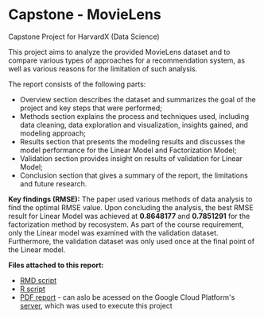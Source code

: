 # Capstone - MovieLens
Capstone Project for HarvardX (Data Science) 

This project aims to analyze the provided MovieLens dataset and to compare various types of approaches for a recommendation system, as well as various reasons for the limitation of such analysis.

The report consists of the following parts:
* Overview section describes the dataset and summarizes the goal of the project and key steps that were
performed;
* Methods section explains the process and techniques used, including data cleaning, data exploration and
visualization, insights gained, and modeling approach;
* Results section that presents the modeling results and discusses the model performance for the Linear Model
and Factorization Model;
* Validation section provides insight on results of validation for Linear Model;
* Conclusion section that gives a summary of the report, the limitations and future research.

**Key findings (RMSE):**
The paper used various methods of data analysis to find the optimal RMSE value. Upon concluding the
analysis, the best RMSE result for Linear Model was achieved at **0.8648177** and **0.7851291** for the factorization method by recosystem. As part of the course requirement, only the Linear model was examined
with the validation dataset. Furthermore, the validation dataset was only used once at the final point of the
Linear model.

**Files attached to this report:**
* [RMD script](https://github.com/klim-hb/capstone/blob/master/MovieLens.RMD)
* [R script](https://github.com/klim-hb/capstone/blob/master/MovieLens.R)
* [PDF report](https://github.com/klim-hb/capstone/blob/master/MovieLens.pdf) - can aslo be acessed on the Google Cloud Platform's [server](http://34.76.208.154/files/Capstone/MovieLens.pdf), which was used to execute this project

